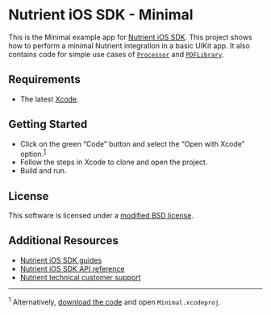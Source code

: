 # Nutrient iOS SDK - Minimal

This is the Minimal example app for [Nutrient iOS SDK](https://www.nutrient.io/sdk/ios). This project shows how to perform a minimal Nutrient integration in a basic UIKit app. It also contains code for simple use cases of [`Processor`](https://www.nutrient.io/api/ios/documentation/pspdfkit/processor/) and [`PDFLibrary`](https://www.nutrient.io/api/ios/documentation/pspdfkit/pdflibrary/).

## Requirements

* The latest [Xcode](https://developer.apple.com/xcode/).

## Getting Started

* Click on the green “Code” button and select the “Open with Xcode” option.<sup>[1](#footnote1)</sup>
* Follow the steps in Xcode to clone and open the project.
* Build and run.

## License

This software is licensed under a [modified BSD license](LICENSE).

## Additional Resources

* [Nutrient iOS SDK guides](https://www.nutrient.io/guides/ios/)
* [Nutrient iOS SDK API reference](https://www.nutrient.io/api/ios/)
* [Nutrient technical customer support](https://www.nutrient.io/support/request/)

---

<a name="footnote1"><sup>1</sup></a> Alternatively, [download the code](hhttps://github.com/PSPDFKit/pspdfkit-ios-minimal-example/archive/master.zip) and open `Minimal.xcodeproj`.
